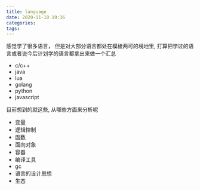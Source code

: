 ```yaml
---
title: language
date: 2020-11-10 19:36
categories: 
tags: 
---
```

感觉学了很多语言， 但是对大部分语言都处在模棱两可的境地里, 打算把学过的语言或者说今后计划学的语言都拿出来做一个汇总
* c/c++
* java
* lua
* golang
* python
* javascript

目前想到的就这些, 从哪些方面来分析呢

* 变量
* 逻辑控制
* 函数
* 面向对象
* 容器
* 编译工具
* gc
* 语言的设计思想
* 生态
